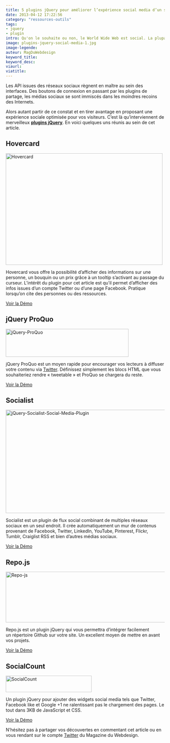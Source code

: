 ```yaml
---
title: 5 plugins jQuery pour améliorer l’expérience social media d’un site Web
date: 2013-04-12 17:22:56
category: "ressources-outils"
tags:
- jquery
- plugin
intro: Qu'on le souhaite ou non, le World Wide Web est social. La plupart des sites intègrent désormais de nombreux widgets social media.
image: plugins-jquery-social-media-1.jpg
image-legende:
auteur: MagDuWebdesign
keyword_title:
keyword_desc:
viaurl:
viatitle:
---
```


<p>Les API issues des réseaux sociaux&nbsp;règnent&nbsp;en maître au sein des interfaces. Des boutons de connexion en passant par les plugins de partage, les médias sociaux se sont immiscés dans les moindres recoins des Internets.</p>
<p>Alors autant partir de ce constat et en tirer avantage en proposant une expérience sociale optimisée pour vos visiteurs. C’est là qu’interviennent de merveilleux <strong><a title="Articles sur jQuery - Magazine du Webdesign" href="http://magazineduwebdesign.com/magie-des-internets/">plugins jQuery</a></strong>. En voici&nbsp;quelques uns réunis au sein de cet article.</p>
<h2>Hovercard</h2>
<p><img class="size-full wp-image-4677 aligncenter" title="Hovercard" src="https://s3-eu-west-1.amazonaws.com/mdw-images/large/Hovercard.jpg" alt="Hovercard" width="497" height="352"></p>
<p>Hovercard vous offre la possibilité d’afficher des informations sur une personne, un bouquin ou un prix grâce à un tooltip s’activant au passage du curseur. L’intérêt du plugin pour cet article est qu’il permet d’afficher des infos issues d’un compte Twitter ou d’une page Facebook. Pratique lorsqu’on cite des personnes ou des ressources.</p>
<a class="button primary radius" href="http://designwithpc.com/Plugins/Hovercard" target="_blank">Voir la Démo</a>
<h2>jQuery ProQuo</h2>
<p><img class="size-full wp-image-4678 aligncenter" title="jQuery-ProQuo" src="https://s3-eu-west-1.amazonaws.com/mdw-images/large/jQuery-ProQuo.jpg" alt="jQuery-ProQuo" width="389" height="88"></p>
<p>jQuery ProQuo est un moyen rapide pour encourager vos lecteurs à diffuser votre contenu via <a title="Exemples d’utilisations créatives de l’API Twitter" href="http://magazineduwebdesign.com/exemples-d-utilisations-creatives-de-l-api-twitter">Twitter</a>. Définissez simplement les blocs HTML que vous souhaiteriez rendre « tweetable » et ProQuo se chargera du reste.</p>
<a class="button primary radius" href="http://wmdmark.github.io/jquery-proquo/" target="_blank">Voir la Démo</a>
<h2>Socialist</h2>
<p><img class="size-full wp-image-4679 aligncenter" title="jQuery-Socialist-Social-Media-Plugin" src="https://s3-eu-west-1.amazonaws.com/mdw-images/large/jQuery-Socialist-Social-Media-Plugin.jpg" alt="jQuery-Socialist-Social-Media-Plugin" width="555" height="326"></p>
<p>Socialist est un plugin de flux social combinant de multiples réseaux sociaux en un seul endroit. Il crée automatiquement un mur de contenus provenant de Facebook, Twitter, LinkedIn, YouTube, Pinterest, Flickr, Tumblr, Craiglist RSS et bien d’autres médias sociaux.</p>
<a class="button primary radius" href="http://plugins.in1.com/socialist" target="_blank">Voir la Démo</a>
<h2>Repo.js</h2>
<p><img class="size-full wp-image-4680 aligncenter" title="Repo-js" src="https://s3-eu-west-1.amazonaws.com/mdw-images/large/Repo-js.jpg" alt="Repo-js" width="520" height="160"></p>
<p>Repo.js est un plugin jQuery qui vous permettra d’intégrer facilement un&nbsp;répertoire&nbsp;Github sur votre site. Un excellent moyen de mettre en avant vos projets.</p>
<a class="button primary radius" href="http://darcyclarke.me/dev/repojs/" target="_blank">Voir la Démo</a>
<h2>SocialCount</h2>
<p><img class="size-full wp-image-4681 aligncenter" title="SocialCount" src="https://s3-eu-west-1.amazonaws.com/mdw-images/large/SocialCount.jpg" alt="SocialCount" width="272" height="52"></p>
<p>Un plugin jQuery pour ajouter des widgets social media tels que Twitter, Facebook like et Google +1 ne ralentissant pas le chargement des pages. Le tout dans 3KB de JavaScript et CSS.</p>
<a class="button primary radius" href="http://filamentgroup.com/lab/socialcount/" target="_blank">Voir la Démo</a>
<p>N’hésitez pas à partager vos découvertes en commentant cet article ou en vous rendant sur le compte <a title="Twitter Magazine du Webdesign" href="https://twitter.com/MagDuWebdesign" target="_blank">Twitter</a> du Magazine du Webdesign.</p>
